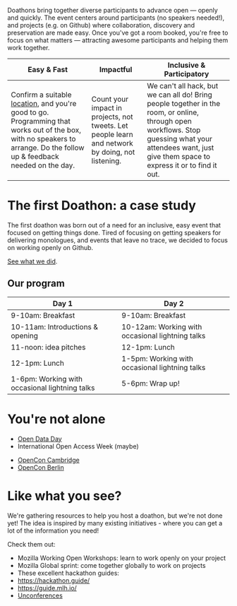 <!-- Note: This page is intended to describe doathons & sell the idea. Selling to potential hosts here, rather than to attendees. Call to action is to get people to look at the guide & host. -->

Doathons bring together diverse participants to advance open &mdash; openly and quickly. The event centers around participants (no speakers needed!), and projects (e.g. on Github) where collaboration, discovery and preservation are made easy. Once you've got a room booked, you're free to focus on what matters &mdash; attracting awesome participants and helping them work together.

| Easy & Fast | Impactful | Inclusive & Participatory |
| --- | --- | --- |
| Confirm a suitable [location](guide/location.md), and you're good to go. Programming that works out of the box, with no speakers to arrange. Do the follow up & feedback needed on the day. | Count your impact in projects, not tweets. Let people learn and network by doing, not listening. | We can't all hack, but we can all do! Bring people together in the room, or online, through open workflows. Stop guessing what your attendees want, just give them space to express it or to find it out. |

# The first Doathon: a case study

The first doathon was born out of a need for an inclusive, easy event that focused on getting things done. Tired of focusing on getting speakers for delivering monologues, and events that leave no trace, we decided to focus on working openly on Github.

[See what we did](https://github.com/sparcopen/Open-Research-doathon/issues).

## Our program

| Day 1                                          | Day 2                                            |
|------------------------------------------------|--------------------------------------------------|
| 9-10am: Breakfast                              | 9-10am: Breakfast                                |
| 10-11am: Introductions & opening               | 10-12am: Working with occasional lightning talks |
| 11-noon: idea pitches                          | 12-1pm: Lunch                                    |
| 12-1pm: Lunch                                  | 1-5pm: Working with occasional lightning talks   |
| 1-6pm: Working with occasional lightning talks | 5-6pm: Wrap up!                                  |

# You're not alone

* [Open Data Day](https://github.com/sparcopen/Open-Research-doathon)
* International Open Access Week (maybe)
<!-- * Ones Daniel knows -->
* [OpenCon Cambridge](https://github.com/OpenConCam/OpenConCam/issues/15)
* [OpenCon Berlin](http://www.opencon2017.org/opencon_2017_to_be_held_in_berlin_germany_on_november_11_13)
<!-- * [Add your event](link to a guide explaining how) -->

# Like what you see?

We're gathering resources to help you host a doathon, but we're not done yet! The idea is inspired by many existing initiatives - where you can get a lot of the information you need!

Check them out:
* Mozilla Working Open Workshops: learn to work openly on your project
* Mozilla Global sprint: come together globally to work on projects
* These excellent hackathon guides:
 * https://hackathon.guide/
 * https://guide.mlh.io/
* [Unconferences](https://en.wikipedia.org/wiki/Unconference)
